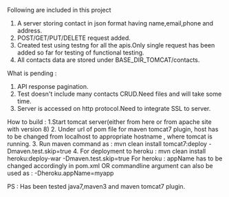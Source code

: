 Following are included in this project
1. A server storing contact in json format having name,email,phone and address.
2. POST/GET/PUT/DELETE request added.
3. Created test using testng for all the apis.Only single request has been added so far for testing of functional testing.
4. All contacts data are stored under BASE_DIR_TOMCAT/contacts.


What is pending :
1. API response pagination.
2. Test doesn't include many contacts CRUD.Need files and will take some time.
3. Server is accessed on http protocol.Need to integrate SSL to server.

How to build :
1.Start tomcat server(either from here or from apache site with version 8)
2. Under url of pom file for maven tomcat7 plugin, host has to be changed from localhost to appropriate hostname , where tomcat is running. 
3. Run maven command as : mvn clean install tomcat7:deploy -Dmaven.test.skip=true
4. For deployment to heroku : mvn clean install heroku:deploy-war -Dmaven.test.skip=true
    For heroku : appName has to be changed accordingly in pom.xml OR
                  commandline argument can also be used as : -Dheroku.appName=myapp

PS : Has been tested java7,maven3 and maven tomcat7 plugin.


